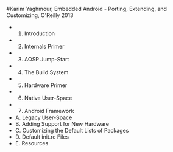 #Karim Yaghmour, Embedded Android - Porting, Extending, and Customizing, O'Reilly 2013
- 1. Introduction
- 2. Internals Primer
- 3. AOSP Jump-Start
- 4. The Build System
- 5. Hardware Primer
- 6. Native User-Space
- 7. Android Framework
- A. Legacy User-Space
- B. Adding Support for New Hardware
- C. Customizing the Default Lists of Packages
- D. Default init.rc Files
- E. Resources
